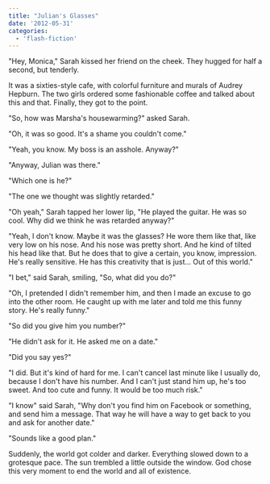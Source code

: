 ```yaml
---
title: "Julian's Glasses"
date: '2012-05-31'
categories:
  - 'flash-fiction'
---
```


"Hey, Monica," Sarah kissed her friend on the cheek. They hugged for half a
second, but tenderly.

<!-- truncate -->

It was a sixties-style cafe, with colorful furniture and murals of Audrey
Hepburn. The two girls ordered some fashionable coffee and talked about this and
that. Finally, they got to the point.

"So, how was Marsha's housewarming?" asked Sarah.

"Oh, it was so good. It's a shame you couldn't come."

"Yeah, you know. My boss is an asshole. Anyway?"

"Anyway, Julian was there."

"Which one is he?"

"The one we thought was slightly retarded."

"Oh yeah," Sarah tapped her lower lip, "He played the guitar. He was so cool.
Why did we think he was retarded anyway?"

"Yeah, I don't know. Maybe it was the glasses? He wore them like that, like very
low on his nose. And his nose was pretty short. And he kind of tilted his head
like that. But he does that to give a certain, you know, impression. He's really
sensitive. He has this creativity that is just... Out of this world."

"I bet," said Sarah, smiling, "So, what did you do?"

"Oh, I pretended I didn't remember him, and then I made an excuse to go into the
other room. He caught up with me later and told me this funny story. He's really
funny."

"So did you give him you number?"

"He didn't ask for it. He asked me on a date."

"Did you say yes?"

"I did. But it's kind of hard for me. I can't cancel last minute like I usually
do, because I don't have his number. And I can't just stand him up, he's too
sweet. And too cute and funny. It would be too much risk."

"I know" said Sarah, "Why don't you find him on Facebook or something, and send
him a message. That way he will have a way to get back to you and ask for
another date."

"Sounds like a good plan."

Suddenly, the world got colder and darker. Everything slowed down to a grotesque
pace. The sun trembled a little outside the window. God chose this very moment
to end the world and all of existence.
